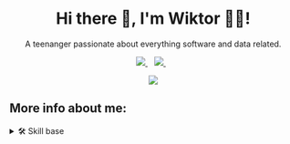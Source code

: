 <h1 align="center">Hi there 👋, I'm Wiktor 🧑‍💻!</h1>

<p align="center">A teenanger passionate about everything software and data related.</p>


<p align='center'>
  <a href="https://www.linkedin.com/in/wiktorgolimowski/">
    <img src="https://img.shields.io/badge/linkedin-%230077B5.svg?&style=for-the-badge&logo=linkedin&logoColor=white" />
  </a>&nbsp;&nbsp;
  <a href="https://stackoverflow.com/users/17202834/">
    <img src="https://img.shields.io/badge/Stack_Overflow-FE7A16?style=for-the-badge&logo=stack-overflow&logoColor=white"/>
  </a>&nbsp;&nbsp;
</p>


<p align="center" >
    <img src="https://github-readme-stats-git-masterrstaa-rickstaa.vercel.app/api?username=AvadEu&theme=tokyonight" />
    <!-- Additional github stats -->
    <!-- &nbsp;
    <img src="https://github-readme-streak-stats.herokuapp.com/?user=AvadEu&theme=tokyonight" alt="avadeu" /> -->
</p>

## More info about me:

<details>
    <summary>🛠️ Skill base</summary>


## Languages

</details>
